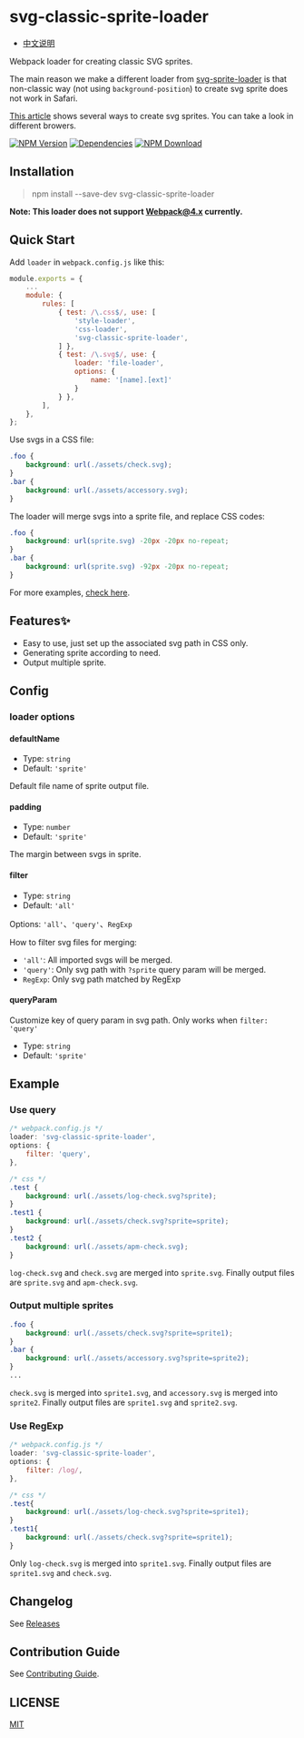 # svg-classic-sprite-loader

- [中文说明](README.zh-CN.md)

Webpack loader for creating classic SVG sprites.

The main reason we make a different loader from [svg-sprite-loader](https://github.com/kisenka/svg-sprite-loader) is that non-classic way (not using `background-position`) to create svg sprite does not work in Safari.

[This article](https://css-tricks.com/svg-fragment-identifiers-work/#article-header-id-4) shows several ways to create svg sprites. You can take a look in different browers.

[![NPM Version][npm-img]][npm-url]
[![Dependencies][david-img]][david-url]
[![NPM Download][download-img]][download-url]

[circleci-img]: https://img.shields.io/circleci/project/github/vusion/svg-classic-sprite-loader.svg?style=flat-square
[circleci-url]: https://circleci.com/gh/vusion/svg-classic-sprite-loader
[npm-img]: http://img.shields.io/npm/v/svg-classic-sprite-loader.svg?style=flat-square
[npm-url]: http://npmjs.org/package/svg-classic-sprite-loader
[david-img]: http://img.shields.io/david/vusion/svg-classic-sprite-loader.svg?style=flat-square
[david-url]: https://david-dm.org/vusion/svg-classic-sprite-loader
[download-img]: https://img.shields.io/npm/dm/svg-classic-sprite-loader.svg?style=flat-square
[download-url]: https://npmjs.org/package/svg-classic-sprite-loader


## Installation

> npm install --save-dev svg-classic-sprite-loader

**Note: This loader does not support Webpack@4.x currently.**

## Quick Start

Add `loader` in `webpack.config.js` like this:

``` js
module.exports = {
    ...
    module: {
        rules: [
            { test: /\.css$/, use: [
                'style-loader',
                'css-loader',
                'svg-classic-sprite-loader',
            ] },
            { test: /\.svg$/, use: {
                loader: 'file-loader',
                options: {
                    name: '[name].[ext]'
                }
            } },
        ],
    },
};
```

Use svgs in a CSS file:

``` css
.foo {
    background: url(./assets/check.svg);
}
.bar {
    background: url(./assets/accessory.svg);
}
```

The loader will merge svgs into a sprite file, and replace CSS codes:

``` css
.foo {
    background: url(sprite.svg) -20px -20px no-repeat;
}
.bar {
    background: url(sprite.svg) -92px -20px no-repeat;
}
```

For more examples, [check here](#example).

## Features:sparkles:

- Easy to use, just set up the associated svg path in CSS only.
- Generating sprite according to need.
- Output multiple sprite.

## Config

### loader options

#### defaultName

- Type: `string`
- Default: `'sprite'`

Default file name of sprite output file.

#### padding

- Type: `number`
- Default: `'sprite'`

The margin between svgs in sprite.

#### filter

- Type: `string`
- Default: `'all'`

Options: `'all'`、`'query'`、`RegExp`

How to filter svg files for merging:
- `'all'`: All imported svgs will be merged.
- `'query'`: Only svg path with `?sprite` query param will be merged.
- `RegExp`: Only svg path matched by RegExp

#### queryParam

Customize key of query param in svg path. Only works when `filter: 'query'`

- Type: `string`
- Default: `'sprite'`

## Example

### Use query

``` js
/* webpack.config.js */
loader: 'svg-classic-sprite-loader',
options: {
    filter: 'query',
},
```

``` css
/* css */
.test {
    background: url(./assets/log-check.svg?sprite);
}
.test1 {
    background: url(./assets/check.svg?sprite=sprite);
}
.test2 {
    background: url(./assets/apm-check.svg);
}
```

`log-check.svg` and `check.svg` are merged into `sprite.svg`. Finally output files are `sprite.svg` and `apm-check.svg`.


### Output multiple sprites

``` css
.foo {
    background: url(./assets/check.svg?sprite=sprite1);
}
.bar {
    background: url(./assets/accessory.svg?sprite=sprite2);
}
...
```

`check.svg` is merged into `sprite1.svg`, and `accessory.svg` is merged into `sprite2`. Finally output files are `sprite1.svg` and `sprite2.svg`.

### Use RegExp

``` js
/* webpack.config.js */
loader: 'svg-classic-sprite-loader',
options: {
    filter: /log/,
},
```

```css
/* css */
.test{
    background: url(./assets/log-check.svg?sprite=sprite1);
}
.test1{
    background: url(./assets/check.svg?sprite=sprite1);
}
```

Only `log-check.svg` is merged into `sprite1.svg`. Finally output files are `sprite1.svg` and `check.svg`.

## Changelog

See [Releases](https://github.com/vusion/svg-classic-sprite-loader/releases)

## Contribution Guide

See [Contributing Guide](https://github.com/vusion/DOCUMENTATION/issues/8).

## LICENSE

[MIT](LICENSE)


